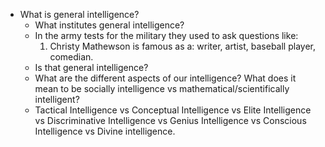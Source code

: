 - What is general intelligence?
    - What institutes general intelligence?
    - In the army tests for the military they used to ask questions like: 
        1. Christy Mathewson is famous as a: writer, artist, baseball player, comedian.
    - Is that general intelligence?
    - What are the different aspects of our intelligence? What does it mean to be socially intelligence vs mathematical/scientifically intelligent?
    - Tactical Intelligence vs Conceptual Intelligence vs Elite Intelligence vs Discriminative Intelligence vs Genius Intelligence vs Conscious Intelligence vs Divine intelligence.